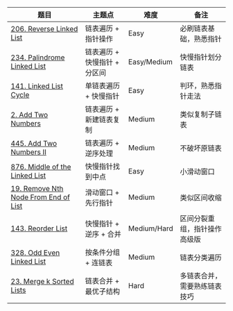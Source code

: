 |题目 | 主题点 | 难度 | 备注|
|---|---|---|---|
|[206. Reverse Linked List](https://leetcode.com/problems/reverse-linked-list/)| 链表遍历 + 指针操作 | Easy | 必刷链表基础，熟悉指针 |
|[234. Palindrome Linked List](https://leetcode.com/problems/palindrome-linked-list/) | 链表遍历 + 快慢指针 + 分区间 | Easy/Medium | 快慢指针划分链表|
|[141. Linked List Cycle](https://leetcode.com/problems/linked-list-cycle/) | 单链表遍历 + 快慢指针 | Easy | 判环，熟悉指针走法|
|[2. Add Two Numbers](https://leetcode.com/problems/add-two-numbers/) | 链表遍历 + 新建链表复制 | Medium | 类似复制子链表|
|[445. Add Two Numbers II](https://leetcode.com/problems/add-two-numbers-ii/) | 链表遍历 + 逆序处理 | Medium | 不破坏原链表|
|[876. Middle of the Linked List](https://leetcode.com/problems/middle-of-the-linked-list/) | 快慢指针找到中点 | Easy | 小滑动窗口|
|[19. Remove Nth Node From End of List](https://leetcode.com/problems/remove-nth-node-from-end-of-list/) | 滑动窗口 + 先行指针 | Medium | 类似区间收缩|
|[143. Reorder List](https://leetcode.com/problems/reorder-list/) | 快慢指针 + 逆序 + 合并 | Medium/Hard | 区间分裂重组，指针操作高级版|
|[328. Odd Even Linked List](https://leetcode.com/problems/odd-even-linked-list/) | 按条件分组 + 连链表 | Medium | 链表分类遍历|
|[23. Merge k Sorted Lists](https://leetcode.com/problems/merge-k-sorted-lists/) | 链表合并 + 最优子结构 | Hard | 多链表合并，需要熟练链表技巧|

